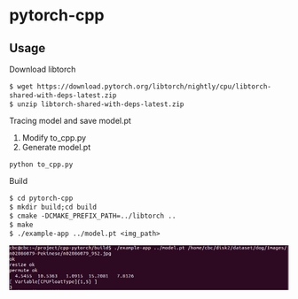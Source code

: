 # pytorch-cpp
## Usage
Download libtorch
```
$ wget https://download.pytorch.org/libtorch/nightly/cpu/libtorch-shared-with-deps-latest.zip
$ unzip libtorch-shared-with-deps-latest.zip
```
Tracing model and save model.pt
1. Modify to_cpp.py
2. Generate model.pt
```
python to_cpp.py
```

Build
```
$ cd pytorch-cpp
$ mkdir build;cd build
$ cmake -DCMAKE_PREFIX_PATH=../libtorch ..
$ make
$ ./example-app ../model.pt <img_path>
```
![output](https://github.com/Rokuki/pytorch-cpp/blob/master/output.png)
